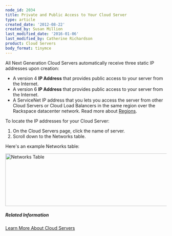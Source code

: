 ```yaml
---
node_id: 2034
title: Private and Public Access to Your Cloud Server
type: article
created_date: '2012-08-22'
created_by: Susan Million
last_modified_date: '2016-01-06'
last_modified_by: Catherine Richardson
product: Cloud Servers
body_format: tinymce
---
```


All Next Generation Cloud Servers automatically receive three static IP
addresses upon creation:

-   A version 4 **IP Address** that provides public access to your
    server from the Internet.
-   A version 6 **IP Address** that provides public access to your
    server from the Internet.
-   A ServiceNet IP address that you lets you access the server from
    other Cloud Servers or Cloud Load Balancers in the same region over
    the Rackspace datacenter network. Read more about
    [Regions](/how-to/about-regions).

To locate the IP addresses for your Cloud Server:

1.  On the Cloud Servers page, click the name of server.
2.  Scroll down to the Networks table.

Here's an example Networks table:

<img src="https://8026b2e3760e2433679c-fffceaebb8c6ee053c935e8915a3fbe7.ssl.cf2.rackcdn.com/field/image/Networks%20Table.png" alt="Networks Table" width="662" height="164" />



##### Related Information

[Learn More About Cloud
Servers](/how-to/learn-more-about-cloud-servers)

